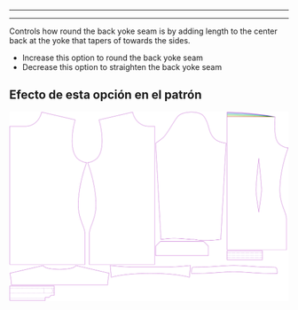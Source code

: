 ***

***

Controls how round the back yoke seam is by adding length to the center back at the yoke that tapers of towards the sides.

-   Increase this option to round the back yoke seam
-   Decrease this option to straighten the back yoke seam

## Efecto de esta opción en el patrón

![This image shows the effect of this option by superimposing several variants that have a different value for this option](simon_roundback_sample.svg "Effect of this option on the pattern")
